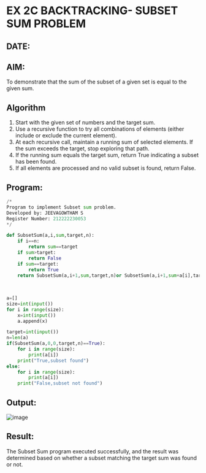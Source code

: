 # EX 2C BACKTRACKING- SUBSET SUM PROBLEM
## DATE:
## AIM:
To demonstrate that the sum of the subset of a given set is equal to the given sum.


## Algorithm
1. Start with the given set of numbers and the target sum.
2. Use a recursive function to try all combinations of elements (either include or exclude the current element).
3. At each recursive call, maintain a running sum of selected elements. If the sum exceeds the target, stop exploring that path.
4. If the running sum equals the target sum, return True indicating a subset has been found. 
5. If all elements are processed and no valid subset is found, return False.  

## Program:
```python
/*
Program to implement Subset sum problem.
Developed by: JEEVAGOWTHAM S 
Register Number: 212222230053
*/

def SubsetSum(a,i,sum,target,n):
    if i==n:
        return sum==target
    if sum>target:
        return False
    if sum==target:
        return True
    return SubsetSum(a,i+1,sum,target,n)or SubsetSum(a,i+1,sum+a[i],target,n)  
    
    
    
a=[]
size=int(input())
for i in range(size):
    x=int(input())
    a.append(x)

target=int(input())
n=len(a)
if(SubsetSum(a,0,0,target,n)==True):
    for i in range(size):
        print(a[i])
    print("True,subset found")
else:
    for i in range(size):
        print(a[i])
    print("False,subset not found")


```

## Output:

![image](https://github.com/user-attachments/assets/a556d0f3-04f9-4b4a-96bb-fe59409e218c)



## Result:
The Subset Sum program executed successfully, and the result was determined based on whether a subset matching the target sum was found or not.
